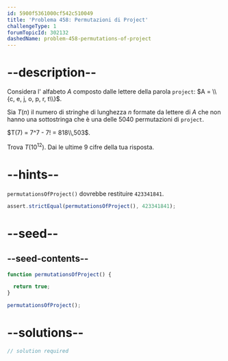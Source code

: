 ```yaml
---
id: 5900f5361000cf542c510049
title: 'Problema 458: Permutazioni di Project'
challengeType: 1
forumTopicId: 302132
dashedName: problem-458-permutations-of-project
---
```


# --description--

Considera l' alfabeto $A$ composto dalle lettere della parola `project`: $A = \\{c, e, j, o, p, r, t\\}$.

Sia $T(n)$ il numero di stringhe di lunghezza $n$ formate da lettere di $A$ che non hanno una sottostringa che è una delle 5040 permutazioni di `project`.

$T(7) = 7^7 - 7! = 818\\,503$.

Trova $T({10}^{12})$. Dai le ultime 9 cifre della tua risposta.

# --hints--

`permutationsOfProject()` dovrebbe restituire `423341841`.

```js
assert.strictEqual(permutationsOfProject(), 423341841);
```

# --seed--

## --seed-contents--

```js
function permutationsOfProject() {

  return true;
}

permutationsOfProject();
```

# --solutions--

```js
// solution required
```

